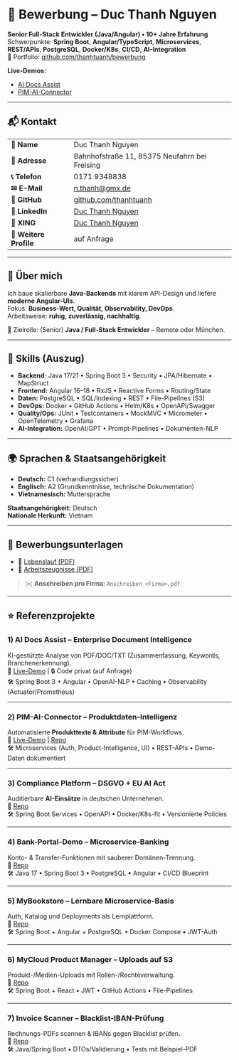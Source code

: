 # 📌 Bewerbung – Duc Thanh Nguyen

**Senior Full-Stack Entwickler (Java/Angular) • 10+ Jahre Erfahrung**  
Schwerpunkte: **Spring Boot**, **Angular/TypeScript**, **Microservices**, **REST/APIs**, **PostgreSQL**, **Docker/K8s**, **CI/CD**, **AI-Integration**  
🔗 Portfolio: [github.com/thanhtuanh/bewerbung](https://github.com/thanhtuanh/bewerbung)

**Live-Demos:**  
- [AI Docs Assist](https://ai-docs-assist.onrender.com)  
- [PIM-AI-Connector](https://pim-ai-connector-demo.onrender.com)

---
## 📬 Kontakt
| | |
|---|---|
| **📛 Name** | Duc Thanh Nguyen |
| **📍 Adresse** | Bahnhofstraße 11, 85375 Neufahrn bei Freising |
| **📞 Telefon** | 0171 9348838 |
| **✉ E-Mail** | [n.thanh@gmx.de](mailto:n.thanh@gmx.de) |
| **🔗 GitHub** | [github.com/thanhtuanh](https://github.com/thanhtuanh) |
| **💼 LinkedIn** | [Duc Thanh Nguyen](https://www.linkedin.com/in/duc-thanh-nguyen-55aa5941/) |
| **💼 XING** | [Duc Thanh Nguyen](https://www.xing.com/profile/DucThanh_Nguyen3/) |
| **🔎 Weitere Profile** | auf Anfrage |

---

## 🧭 Über mich
Ich baue skalierbare **Java-Backends** mit klarem API-Design und liefere **moderne Angular-UIs**.  
Fokus: **Business-Wert, Qualität, Observability, DevOps**.  
Arbeitsweise: **ruhig, zuverlässig, nachhaltig**.  

🎯 Zielrolle: (Senior) **Java / Full-Stack Entwickler** – Remote oder München.

---

## 🧰 Skills (Auszug)
- **Backend:** Java 17/21 • Spring Boot 3 • Security • JPA/Hibernate • MapStruct  
- **Frontend:** Angular 16–18 • RxJS • Reactive Forms • Routing/State  
- **Daten:** PostgreSQL • SQL/Indexing • REST • File-Pipelines (S3)  
- **DevOps:** Docker • GitHub Actions • Helm/K8s • OpenAPI/Swagger  
- **Quality/Ops:** JUnit • Testcontainers • MockMVC • Micrometer • OpenTelemetry • Grafana  
- **AI-Integration:** OpenAI/GPT • Prompt-Pipelines • Dokumenten-NLP  

---

## 🌍 Sprachen & Staatsangehörigkeit
- **Deutsch:** C1 (verhandlungssicher)  
- **Englisch:** A2 (Grundkenntnisse, technische Dokumentation)  
- **Vietnamesisch:** Muttersprache  

**Staatsangehörigkeit:** Deutsch  
**Nationale Herkunft:** Vietnam

---

## 📄 Bewerbungsunterlagen
- 📑 [Lebenslauf (PDF)](./Lebenslauf.pdf)  
- 📑 [Arbeitszeugnisse (PDF)](./Zeugnisse.pdf)  

> ✉️ **Anschreiben pro Firma**: `Anschreiben_<Firma>.pdf`

---

## ⭐ Referenzprojekte

### 1) **AI Docs Assist – Enterprise Document Intelligence**
KI-gestützte Analyse von PDF/DOC/TXT (Zusammenfassung, Keywords, Branchenerkennung).  
🔗 [Live-Demo](https://ai-docs-assist.onrender.com) | 🔒 Code privat (auf Anfrage)  
🛠 Spring Boot 3 + Angular • OpenAI-NLP • Caching • Observability (Actuator/Prometheus)

---

### 2) **PIM-AI-Connector – Produktdaten-Intelligenz**  
Automatisierte **Produkttexte & Attribute** für PIM-Workflows.  
🔗 [Live-Demo](https://pim-ai-connector-demo.onrender.com) | [Repo](https://github.com/thanhtuanh/pim-ai-connector-demo)  
🛠 Microservices (Auth, Product-Intelligence, UI) • REST-APIs • Demo-Daten dokumentiert  

---

### 3) **Compliance Platform – DSGVO + EU AI Act**  
Auditierbare **AI-Einsätze** in deutschen Unternehmen.  
🔗 [Repo](https://github.com/thanhtuanh/dtn-compliance-platform)  
🛠 Spring Boot Services • OpenAPI • Docker/K8s-fit • Versionierte Policies  

---

### 4) **Bank-Portal-Demo – Microservice-Banking**  
Konto- & Transfer-Funktionen mit sauberer Domänen-Trennung.  
🔗 [Repo](https://github.com/thanhtuanh/bankportal-demo)  
🛠 Java 17 • Spring Boot 3 • PostgreSQL • Angular • CI/CD Blueprint  

---

### 5) **MyBookstore – Lernbare Microservice-Basis**  
Auth, Katalog und Deployments als Lernplattform.  
🔗 [Repo](https://github.com/thanhtuanh/mybookstore-microservices)  
🛠 Spring Boot + Angular + PostgreSQL • Docker Compose • JWT-Auth  

---

### 6) **MyCloud Product Manager – Uploads auf S3**  
Produkt-/Medien-Uploads mit Rollen-/Rechteverwaltung.  
🔗 [Repo](https://github.com/thanhtuanh/spspring-react-aws-s3-demo)  
🛠 Spring Boot + React • JWT • GitHub Actions • File-Pipelines  

---

### 7) **Invoice Scanner – Blacklist-IBAN-Prüfung**  
Rechnungs-PDFs scannen & IBANs gegen Blacklist prüfen.  
🔗 [Repo](https://github.com/thanhtuanh/invoice-scanner)  
🛠 Java/Spring Boot • DTOs/Validierung • Tests mit Beispiel-PDF  

